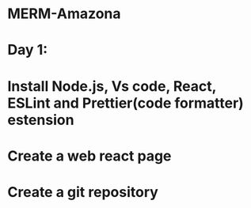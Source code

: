 # MERM-Amazona

# Day 1:

# Install Node.js, Vs code, React, ESLint and Prettier(code formatter) estension

# Create a web react page

# Create a git repository
